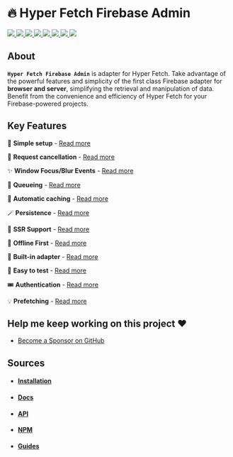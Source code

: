 # 🔥 Hyper Fetch Firebase Admin

<p>
  <a href="https://bettertyped.com/">
    <img src="https://custom-icon-badges.demolab.com/static/v1?label=&message=BetterTyped&color=333&logo=BT" />
  </a>
  <a href="https://github.com/BetterTyped/hyper-fetch">
    <img src="https://custom-icon-badges.demolab.com/github/stars/BetterTyped/hyper-fetch?logo=star&color=118ab2" />
  </a>
  <a href="https://github.com/BetterTyped/hyper-fetch/blob/main/License.md">
    <img src="https://custom-icon-badges.demolab.com/github/license/BetterTyped/hyper-fetch?logo=law&color=yellow" />
  </a>
  <a href="https://www.npmjs.com/package/@hyper-fetch/firebase-admin">
    <img src="https://custom-icon-badges.demolab.com/npm/v/@hyper-fetch/firebase-admin.svg?logo=npm&color=e76f51" />
  </a>
  <a href="https://api.codeclimate.com/v1/badges/eade9435e75ecea0c004/test_coverage">
    <img src="https://api.codeclimate.com/v1/badges/eade9435e75ecea0c004/test_coverage" />
  </a>
  <a href="https://github.com/BetterTyped/hyper-fetch">
    <img src="https://custom-icon-badges.demolab.com/badge/typescript-%23007ACC.svg?logo=typescript&logoColor=white" />
  </a>
  <a href="https://github.com/BetterTyped/hyper-fetch">
    <img src="https://custom-icon-badges.demolab.com/badge/-Firebase-E10098?logo=firebase&logoColor=white" />
  </a>
  <a href="https://www.npmjs.com/package/@hyper-fetch/firebase-admin">
    <img src="https://custom-icon-badges.demolab.com/bundlephobia/minzip/@hyper-fetch/firebase-admin?color=64BC4B&logo=package" />
  </a>
</p>

## About

**`Hyper Fetch Firebase Admin`** is adapter for Hyper Fetch. Take advantage of the powerful features and simplicity of
the first class Firebase adapter for **browser and server**, simplifying the retrieval and manipulation of data. Benefit
from the convenience and efficiency of Hyper Fetch for your Firebase-powered projects.

## Key Features

🔮 **Simple setup** - [Read more](https://hyperfetch.bettertyped.com/docs/guides/basic/setup)

🎯 **Request cancellation** - [Read more](https://hyperfetch.bettertyped.com/docs/guides/advanced/cancellation)

✨ **Window Focus/Blur Events** -
[Read more](https://hyperfetch.bettertyped.com/docs/guides/react/core/window-focus-blur)

🚀 **Queueing** - [Read more](https://hyperfetch.bettertyped.com/docs/guides/advanced/queueing)

💎 **Automatic caching** - [Read more](https://hyperfetch.bettertyped.com/docs/documentation/core/cache)

🪄 **Persistence** - [Read more](https://hyperfetch.bettertyped.com/docs/guides/advanced/persistence)

🎊 **SSR Support** - [Read more](https://hyperfetch.bettertyped.com/docs/documentation/getting-started/environment)

🔋 **Offline First** - [Read more](https://hyperfetch.bettertyped.com/docs/guides/advanced/offline)

📡 **Built-in adapter** - [Read more](https://hyperfetch.bettertyped.com/docs/documentation/core/adapter)

🧪 **Easy to test** - [Read more](https://hyperfetch.bettertyped.com/docs/documentation/getting-started/testing)

🎟 **Authentication** - [Read more](https://hyperfetch.bettertyped.com/docs/guides/basic/authentication)

💡 **Prefetching** - [Read more](https://hyperfetch.bettertyped.com/docs/guides/advanced/prefetching)

## Help me keep working on this project ❤️

- [Become a Sponsor on GitHub](https://github.com/sponsors/prc5)

## Sources

- #### [Installation](https://hyperfetch.bettertyped.com/docs/documentation/getting-started/installation)
- #### [Docs](https://hyperfetch.bettertyped.com/docs/react/overview)
- #### [API](https://hyperfetch.bettertyped.com/api/)
- #### [NPM](https://www.npmjs.com/package/@hyper-fetch/firebase)
- #### [Guides](https://hyperfetch.bettertyped.com/guides/basic/setup)

